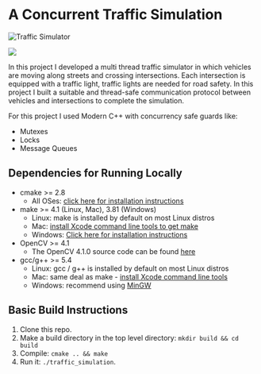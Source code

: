 # A Concurrent Traffic Simulation

![Traffic Simulator](data/traffic_simulation.gif)

<img src="https://github.com/bohruz/Concurrent-Traffic-Simulation/blob/master/data/traffic_simulation.gif"/>

In this project I developed a multi thread traffic simulator in which vehicles are moving along streets and crossing intersections. Each intersection is equipped with a traffic light, traffic lights are needed for road safety. In this project I built a suitable and thread-safe communication protocol between vehicles and intersections to complete the simulation. 

For this project I used Modern C++ with concurrency safe guards like:
* Mutexes
* Locks
* Message Queues

## Dependencies for Running Locally
* cmake >= 2.8
  * All OSes: [click here for installation instructions](https://cmake.org/install/)
* make >= 4.1 (Linux, Mac), 3.81 (Windows)
  * Linux: make is installed by default on most Linux distros
  * Mac: [install Xcode command line tools to get make](https://developer.apple.com/xcode/features/)
  * Windows: [Click here for installation instructions](http://gnuwin32.sourceforge.net/packages/make.htm)
* OpenCV >= 4.1
  * The OpenCV 4.1.0 source code can be found [here](https://github.com/opencv/opencv/tree/4.1.0)
* gcc/g++ >= 5.4
  * Linux: gcc / g++ is installed by default on most Linux distros
  * Mac: same deal as make - [install Xcode command line tools](https://developer.apple.com/xcode/features/)
  * Windows: recommend using [MinGW](http://www.mingw.org/)

## Basic Build Instructions

1. Clone this repo.
2. Make a build directory in the top level directory: `mkdir build && cd build`
3. Compile: `cmake .. && make`
4. Run it: `./traffic_simulation`.

